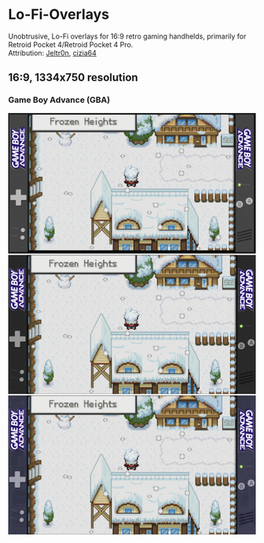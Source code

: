 # Lo-Fi-Overlays
Unobtrusive, Lo-Fi overlays for 16:9 retro gaming handhelds, primarily for Retroid Pocket 4/Retroid Pocket 4 Pro.  
Attribution: [Jeltr0n]([url](https://github.com/Jeltr0n/Retro-Overlays)), [cizia64]([url](https://github.com/cizia64/CrossMix-OS))

## 16:9, 1334x750 resolution ##
### Game Boy Advance (GBA) ###
![gba](preview/gba.png)
![gba-dark](preview/gba-dark.png)
![gba-transparent-purple](preview/gba-transparent-purple.png)
